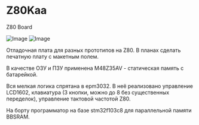 # Z80Kaa
Z80 Board

![Image](./Foto/Prototype/top.png)
![Image](./Foto/Prototype/bot.png)

Отладочная плата для разных прототипов на Z80. В планах сделать печатную плату с макетным полем.

В качестве ОЗУ и ПЗУ применена M48Z35AV - статическая память с батарейкой.

Вся мелкая логика спрятана в epm3032. В неё реализовано управление LCD1602, клавиатура (3 кнопки, можно до 8 без существенных переделок), управление тактовой частотой Z80.

На борту программатор на базе stm32f103c8 для параллельной памяти BBSRAM.

